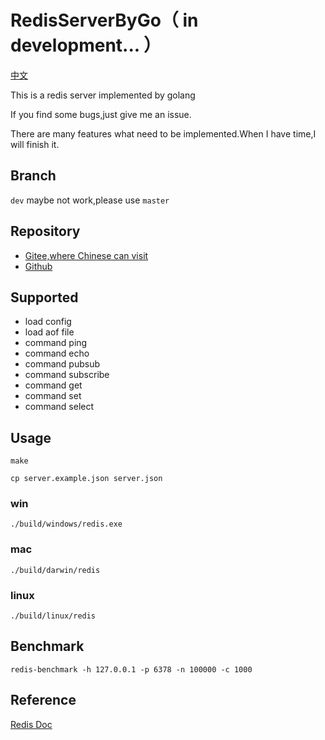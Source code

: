 # RedisServerByGo（ in development... ）

[中文](/Readme_CN.md)

This is a redis server implemented by golang

If you find some bugs,just give me an issue.

There are many features what need to be implemented.When I have time,I will finish it.

## Branch

`dev` maybe not work,please use `master`

## Repository

- [Gitee,where Chinese can visit](https://gitee.com/waterloocode/redisbygo)
- [Github](https://github.com/ccb1900/redisbygo)

## Supported

- load config
- load aof file
- command ping
- command echo
- command pubsub
- command subscribe
- command get
- command set
- command select

## Usage

```shell
make
```

```shell
cp server.example.json server.json
```

### win

```shell
./build/windows/redis.exe
```

### mac

```shell
./build/darwin/redis
```

### linux

```shell
./build/linux/redis
```

## Benchmark

```shell
redis-benchmark -h 127.0.0.1 -p 6378 -n 100000 -c 1000
```

## Reference

[Redis Doc](https://redis.io/documentation)